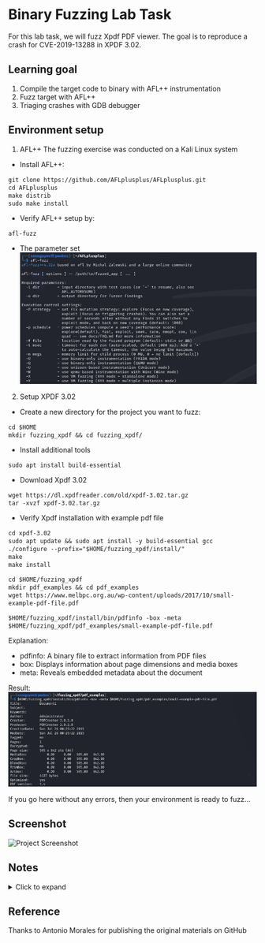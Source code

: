 # Binary Fuzzing Lab Task
For this lab task, we will fuzz Xpdf PDF viewer. 
The goal is to reproduce a crash for CVE-2019-13288 in XPDF 3.02.

## Learning goal
1. Compile the target code to binary with AFL++ instrumentation 
2. Fuzz target with AFL++
3. Triaging crashes with GDB debugger

## Environment setup
1. AFL++
The fuzzing exercise was conducted on a Kali Linux system

* Install AFL++:
```
git clone https://github.com/AFLplusplus/AFLplusplus.git
cd AFLplusplus
make distrib
sudo make install
```

* Verify AFL++ setup by:
```
afl-fuzz
```
  * The parameter set
    ![AFL++](Pictures/AFL_setup_verify.png)

2. Setup XPDF 3.02
* Create a new directory for the project you want to fuzz:
```
cd $HOME
mkdir fuzzing_xpdf && cd fuzzing_xpdf/
```
* Install additional tools
```
sudo apt install build-essential
```
* Download Xpdf 3.02
```
wget https://dl.xpdfreader.com/old/xpdf-3.02.tar.gz
tar -xvzf xpdf-3.02.tar.gz
```
* Verify Xpdf installation with example pdf file
```
cd xpdf-3.02
sudo apt update && sudo apt install -y build-essential gcc
./configure --prefix="$HOME/fuzzing_xpdf/install/"
make
make install
```
```
cd $HOME/fuzzing_xpdf
mkdir pdf_examples && cd pdf_examples
wget https://www.melbpc.org.au/wp-content/uploads/2017/10/small-example-pdf-file.pdf
```
```
$HOME/fuzzing_xpdf/install/bin/pdfinfo -box -meta $HOME/fuzzing_xpdf/pdf_examples/small-example-pdf-file.pdf
```
Explanation:
- pdfinfo: A binary file to extract information from PDF files
- box: Displays information about page dimensions and media boxes
- meta: Reveals embedded metadata about the document

Result:
![XPDF](Pictures/XPDF_setup_verify.png)

If you go here without any errors, then your environment is ready to fuzz...

## Screenshot
![Project Screenshot](screenshot.png)

## Notes
<details>
  <summary>Click to expand</summary>
  This project is a demo for learning Markdown in GitHub. 📝
</details>

## Reference
Thanks to Antonio Morales for publishing the original materials on GitHub

